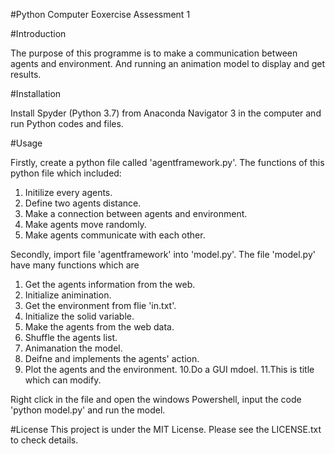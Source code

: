 #Python Computer Eoxercise Assessment 1

#Introduction

The purpose of this programme is to make a communication between agents and environment. 
And running an animation model to display and get results.

#Installation

Install Spyder (Python 3.7) from Anaconda Navigator 3 in the computer and run Python codes and files.

#Usage

Firstly, create a python file called 'agentframework.py'. The functions of this python file which included:
1. Initilize every agents. 
2. Define two agents distance.
3. Make a connection between agents and environment. 
4. Make agents move randomly.
5. Make agents communicate with each other.

Secondly, import file 'agentframework' into 'model.py'. The file 'model.py' have many functions which are 
1. Get the agents information from the web. 
2. Initialize animination.
3. Get the environment from flie 'in.txt'. 
4. Initialize the solid variable. 
5. Make the agents from the web data. 
6. Shuffle the agents list.
7. Animanation the model. 
8. Deifne and implements the agents' action. 
9. Plot the agents and the environment. 
10.Do a GUI mdoel. 
11.This is title which can modify.

Right click in the file and open the windows Powershell, input the code 'python model.py' and run the model.

#License
This project is under the MIT License. Please see the LICENSE.txt to check details.
